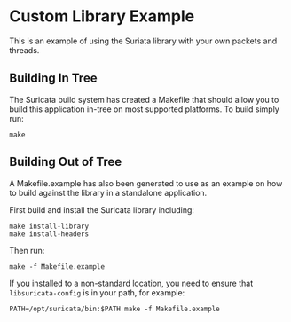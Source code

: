 # Custom Library Example

This is an example of using the Suriata library with your own packets
and threads.

## Building In Tree

The Suricata build system has created a Makefile that should allow you
to build this application in-tree on most supported platforms. To
build simply run:

```
make
```

## Building Out of Tree

A Makefile.example has also been generated to use as an example on how
to build against the library in a standalone application.

First build and install the Suricata library including:

```
make install-library
make install-headers
```

Then run:

```
make -f Makefile.example
```

If you installed to a non-standard location, you need to ensure that
`libsuricata-config` is in your path, for example:

```
PATH=/opt/suricata/bin:$PATH make -f Makefile.example
```
